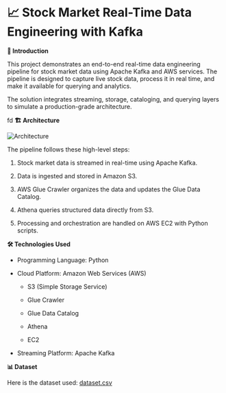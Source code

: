 # 📈 Stock Market Real-Time Data Engineering with Kafka


**📌 Introduction**

This project demonstrates an end-to-end real-time data engineering pipeline for stock market data using Apache Kafka and AWS services. The pipeline is designed to capture live stock data, process it in real time, and make it available for querying and analytics.

The solution integrates streaming, storage, cataloging, and querying layers to simulate a production-grade architecture.

fd
**🏗️ Architecture**

![Architecture](https://github.com/user-attachments/assets/d062636a-37cc-4153-ba61-6bb3677c964f)


The pipeline follows these high-level steps:

1. Stock market data is streamed in real-time using Apache Kafka.

2. Data is ingested and stored in Amazon S3.

3. AWS Glue Crawler organizes the data and updates the Glue Data Catalog.

4. Athena queries structured data directly from S3.

5. Processing and orchestration are handled on AWS EC2 with Python scripts.


**🛠️ Technologies Used**

 - Programming Language: Python

 - Cloud Platform: Amazon Web Services (AWS)

   - S3 (Simple Storage Service)

   - Glue Crawler

   - Glue Data Catalog
     
   - Athena

   - EC2

- Streaming Platform: Apache Kafka

     
**📊 Dataset**

Here is the dataset used: [dataset.csv](https://github.com/user-attachments/files/22228717/dataset.csv)
